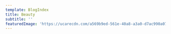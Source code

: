 ```yaml
---
template: BlogIndex
title: Beauty
subtitle: ''
featuredImage: 'https://ucarecdn.com/a569b9ed-561e-40a8-a3a0-d7ac990a07fc/'
---
```


